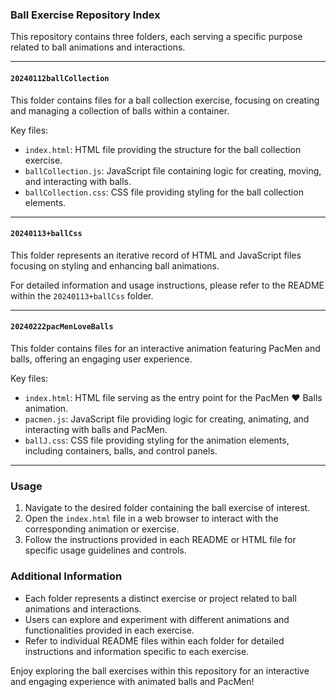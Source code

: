 ### Ball Exercise Repository Index

This repository contains three folders, each serving a specific purpose related to ball animations and interactions.

---

#### `20240112ballCollection`

This folder contains files for a ball collection exercise, focusing on creating and managing a collection of balls within a container.

Key files:

- `index.html`: HTML file providing the structure for the ball collection exercise.
- `ballCollection.js`: JavaScript file containing logic for creating, moving, and interacting with balls.
- `ballCollection.css`: CSS file providing styling for the ball collection elements.

---

#### `20240113+ballCss`

This folder represents an iterative record of HTML and JavaScript files focusing on styling and enhancing ball animations.

For detailed information and usage instructions, please refer to the README within the `20240113+ballCss` folder.

---

#### `20240222pacMenLoveBalls`

This folder contains files for an interactive animation featuring PacMen and balls, offering an engaging user experience.

Key files:

- `index.html`: HTML file serving as the entry point for the PacMen ♥ Balls animation.
- `pacmen.js`: JavaScript file providing logic for creating, animating, and interacting with balls and PacMen.
- `ballJ.css`: CSS file providing styling for the animation elements, including containers, balls, and control panels.

---

### Usage

1. Navigate to the desired folder containing the ball exercise of interest.
2. Open the `index.html` file in a web browser to interact with the corresponding animation or exercise.
3. Follow the instructions provided in each README or HTML file for specific usage guidelines and controls.

### Additional Information

- Each folder represents a distinct exercise or project related to ball animations and interactions.
- Users can explore and experiment with different animations and functionalities provided in each exercise.
- Refer to individual README files within each folder for detailed instructions and information specific to each exercise.

Enjoy exploring the ball exercises within this repository for an interactive and engaging experience with animated balls and PacMen!